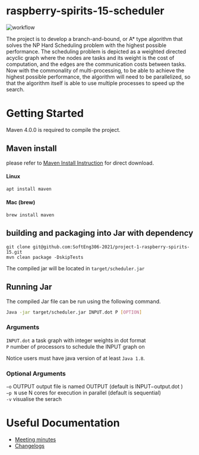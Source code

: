 # raspberry-spirits-15-scheduler
![workflow](https://github.com/SoftEng306-2021/project-1-raspberry-spirits-15/actions/workflows/maven.yml/badge.svg)

The project is to develop a branch-and-bound, or A* type algorithm that solves the NP Hard Scheduling problem with the highest possible performance.
The scheduling problem is depicted as a weighted directed acyclic graph where the nodes are tasks and its weight is the cost of computation, 
and the edges are the communication costs between tasks. Now with the commonality of multi-processing, to be able to achieve the highest 
possible performance, the algorithm will need to be parallelized, so that the algorithm itself is able to use multiple processes to speed up the search.

# Getting Started
Maven 4.0.0 is required to compile the project.

## Maven install
please refer to [Maven Install Instruction](https://maven.apache.org/download.cgi) for direct download.

#### Linux
```bash
apt install maven
```

#### Mac (brew)
```
brew install maven
```

## building and packaging into Jar with dependency
```
git clone git@github.com:SoftEng306-2021/project-1-raspberry-spirits-15.git
mvn clean package -DskipTests
```

The compiled jar will be located in `target/scheduler.jar`


## Running Jar
The compiled Jar file can be run using the following command.
```bash
Java -jar target/scheduler.jar INPUT.dot P [OPTION]
```

### Arguments
`INPUT.dot`   a  task  graph  with  integer  weights  in  dot  format  
`P` number  of  processors  to  schedule  the INPUT graph on


Notice users must have java version of at least `Java 1.8`.
### Optional Arguments
`−o` OUTPUT output file is named OUTPUT (default is INPUT−output.dot )  
`−p N` use N cores for execution in parallel (default is sequential)  
`-v` visualise the serach







# Useful Documentation
- [Meeting minutes](https://github.com/SoftEng306-2021/project-1-raspberry-spirits-15/wiki/Meeting-minutes)
- [Changelogs](https://github.com/SoftEng306-2021/project-1-raspberry-spirits-15/wiki/Changelog)

